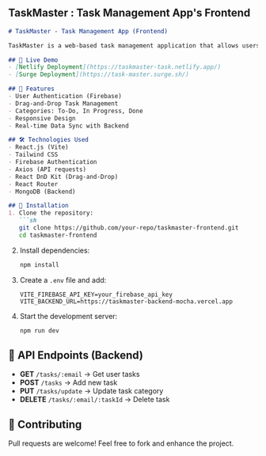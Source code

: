 ## TaskMaster : Task Management App's Frontend


```md
# TaskMaster - Task Management App (Frontend)

TaskMaster is a web-based task management application that allows users to add, update, and organize tasks using drag-and-drop functionality.

## 🚀 Live Demo
- [Netlify Deployment](https://taskmaster-task.netlify.app/)
- [Surge Deployment](https://task-master.surge.sh/)

## 📌 Features
- User Authentication (Firebase)
- Drag-and-Drop Task Management
- Categories: To-Do, In Progress, Done
- Responsive Design
- Real-time Data Sync with Backend

## 🛠️ Technologies Used
- React.js (Vite)
- Tailwind CSS
- Firebase Authentication
- Axios (API requests)
- React DnD Kit (Drag-and-Drop)
- React Router
- MongoDB (Backend)

## 🏰 Installation
1. Clone the repository:
   ```sh
   git clone https://github.com/your-repo/taskmaster-frontend.git
   cd taskmaster-frontend
   ```
2. Install dependencies:
   ```sh
   npm install
   ```
3. Create a `.env` file and add:
   ```env
   VITE_FIREBASE_API_KEY=your_firebase_api_key
   VITE_BACKEND_URL=https://taskmaster-backend-mocha.vercel.app
   ```
4. Start the development server:
   ```sh
   npm run dev
   ```

## 🔗 API Endpoints (Backend)
- **GET** `/tasks/:email` → Get user tasks
- **POST** `/tasks` → Add new task
- **PUT** `/tasks/update` → Update task category
- **DELETE** `/tasks/:email/:taskId` → Delete task

## 🤝 Contributing
Pull requests are welcome! Feel free to fork and enhance the project.
```